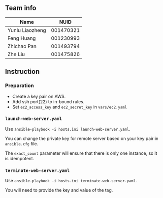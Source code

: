 ## Team info

|Name           |NUID     |
|---------------|---------|
|Yunlu Liaozheng|001470321|
|Feng Huang     |001230993|
|Zhichao Pan    |001493794|
|Zhe Liu        |001475826|

## Instruction

### Preparation

* Create a key pair on AWS.
* Add ssh port(22) to in-bound rules.
* Set `ec2_access_key` and `ec2_secret_key` in `vars/ec2.yaml`

### `launch-web-server.yaml`

Use `ansible-playbook -i hosts.ini launch-web-server.yaml`.

You can change the private key for remote server based on your key pair in `ansible.cfg` file.

The `exact_count` parameter will ensure that there is only one instance, so it is idempotent.

### `terminate-web-server.yaml`

Use `ansible-playbook -i hosts.ini terminate-web-server.yaml`.

You will need to provide the key and value of the tag.
